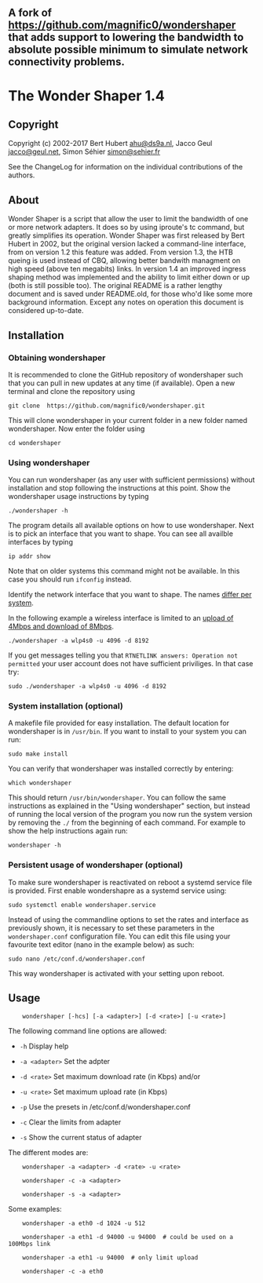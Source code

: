 A fork of https://github.com/magnific0/wondershaper that adds support to lowering the bandwidth to absolute possible minimum to simulate network connectivity problems.
--------------

The Wonder Shaper 1.4
==============

Copyright
-------------

Copyright (c) 2002-2017 Bert Hubert <ahu@ds9a.nl>, Jacco Geul <jacco@geul.net>, Simon Séhier <simon@sehier.fr>

See the ChangeLog for information on the individual contributions of the authors.

About
--------------

Wonder Shaper is a script that allow the user to limit the bandwidth of one or more network adapters. It does so by using iproute's tc command, but greatly simplifies its operation. Wonder Shaper was first released by Bert Hubert in 2002, but the original version lacked a command-line interface, from on version 1.2 this feature was added. From version 1.3, the HTB queing is used instead of CBQ, allowing better bandwith managment on high speed (above ten megabits) links. In version 1.4 an improved ingress shaping method was implemented and the ability to limit either down or up (both is still possible too). The original README is a rather lengthy document and is saved under README.old, for those who'd like some more background information. Except any notes on operation this document is considered up-to-date.

Installation
--------------

### Obtaining wondershaper

It is recommended to clone the GitHub repository of wondershaper such that you can pull in new updates at any time (if available). Open a new terminal and clone the repository using

    git clone  https://github.com/magnific0/wondershaper.git

This will clone wondershaper in your current folder in a new folder named wondershaper. Now enter the folder using

    cd wondershaper
    
### Using wondershaper
    
You can run wondershaper (as any user with sufficient permissions) without installation and stop following the instructions at this point. Show the wondershaper usage instructions by typing

    ./wondershaper -h
    
The program details all available options on how to use wondershaper. Next is to pick an interface that you want to shape. You can see all availble interfaces by typing

    ip addr show
    
Note that on older systems this command might not be available. In this case you should run ```ifconfig``` instead.

Identify the network interface that you want to shape. The names [differ per system](https://www.freedesktop.org/wiki/Software/systemd/PredictableNetworkInterfaceNames/).

In the following example a wireless interface is limited to an [upload of 4Mbps and download of 8Mbps](http://whatsabyte.com/).

    ./wondershaper -a wlp4s0 -u 4096 -d 8192

If you get messages telling you that ```RTNETLINK answers: Operation not permitted``` your user account does not have sufficient priviliges. In that case try:

    sudo ./wondershaper -a wlp4s0 -u 4096 -d 8192
    
### System installation (optional)

A makefile file provided for easy installation. The default location for wondershaper is in ```/usr/bin```. If you want to install to your system you can run:

    sudo make install
        
You can verify that wondershaper was installed correctly by entering:

    which wondershaper
    
This should return ```/usr/bin/wondershaper```. You can follow the same instructions as explained in the "Using wondershaper" section, but instead of running the local version of the program you now run the system version by removing the ```./``` from the beginning of each command. For example to show the help instructions again run:

    wondershaper -h

### Persistent usage of wondershaper (optional)

To make sure wondershaper is reactivated on reboot a systemd service file is provided. First enable wondershapre as a systemd service using:

    sudo systemctl enable wondershaper.service 
 
Instead of using the commandline options to set the rates and interface as previously shown, it is necessary to set these parameters in the ```wondershaper.conf``` configuration file. You can edit this file using your favourite text editor (nano in the example below) as such:

    sudo nano /etc/conf.d/wondershaper.conf
    
This way wondershaper is activated with your setting upon reboot.

Usage
--------------

        wondershaper [-hcs] [-a <adapter>] [-d <rate>] [-u <rate>]

The following command line options are allowed:

- `-h` Display help

- `-a <adapter>` Set the adpter

- `-d <rate>` Set maximum download rate (in Kbps) and/or

- `-u <rate>` Set maximum upload rate (in Kbps)

- `-p` Use the presets in /etc/conf.d/wondershaper.conf

- `-c` Clear the limits from adapter

- `-s` Show the current status of adapter

The different modes are:

        wondershaper -a <adapter> -d <rate> -u <rate>

        wondershaper -c -a <adapter>

        wondershaper -s -a <adapter>

Some examples:

        wondershaper -a eth0 -d 1024 -u 512

        wondershaper -a eth1 -d 94000 -u 94000  # could be used on a 100Mbps link

        wondershaper -a eth1 -u 94000  # only limit upload

        wondershaper -c -a eth0
